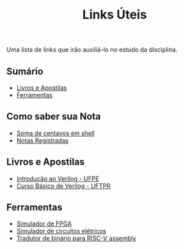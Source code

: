 ﻿---
title: Links Úteis
---

Uma lista de links que irão auxiliá-lo no estudo da disciplina.

## Sumário

- [Livros e Apostilas](#livros-e-apostilas)
- [Ferramentas](#ferramentas)

## Como saber sua Nota

- [Soma de centavos em shell](http://lad.ufcg.edu.br/loac/uploads/OAC/sum_cents)
- [Notas Registradas](http://lad.ufcg.edu.br/loac/uploads/OAC/anon.txt)

## Livros e Apostilas

- [Introdução ao Verilog - UFPE](https://www.cin.ufpe.br/~voo/sd/Aula6)
- [Curso Básico de Verilog - UFTPR](http://paginapessoal.utfpr.edu.br/chiesse/disciplinas/logica-reconfiguravel/verilog/Curso%20Basico%20de%20Verilog.pdf/view)

## Ferramentas

- [Simulador de FPGA](https://github.com/Icaro-Lima/LabarcFPGASimulatorDesktop)
- [Simulador de circuitos elétricos](https://www.tinkercad.com)
- [Tradutor de binário para RISC-V assembly](https://github.com/pserey/risc-v-binary-translator)
